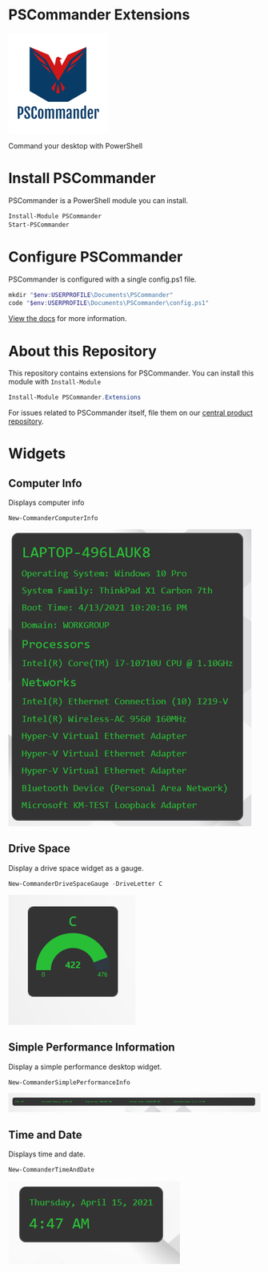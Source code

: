 # PSCommander Extensions

![](https://github.com/ironmansoftware/assets/raw/main/pscommander.png)

Command your desktop with PowerShell

# Install PSCommander

PSCommander is a PowerShell module you can install.

```powershell
Install-Module PSCommander
Start-PSCommander
```

# Configure PSCommander

PSCommander is configured with a single config.ps1 file. 

```powershell
mkdir "$env:USERPROFILE\Documents\PSCommander"
code "$env:USERPROFILE\Documents\PSCommander\config.ps1"
```

[View the docs](https://docs.poshtools.com/powershell-pro-tools-documentation/pscommander) for more information.

# About this Repository

This repository contains extensions for PSCommander. You can install this module with `Install-Module`

```powershell
Install-Module PSCommander.Extensions
```

For issues related to PSCommander itself, file them on our [central product repository](https://github.com/ironmansoftware/issues).

# Widgets

## Computer Info

Displays computer info

```powershell
New-CommanderComputerInfo
```

![](./images/ComputerInfo.png)

## Drive Space 

Display a drive space widget as a gauge. 

```powershell
New-CommanderDriveSpaceGauge -DriveLetter C
```

![](./images/DriveSpace.png)

## Simple Performance Information 

Display a simple performance desktop widget.

```powershell
New-CommanderSimplePerformanceInfo
```

![](./images/SimplePerformance.png)

## Time and Date 

Displays time and date. 

```powershell
New-CommanderTimeAndDate
```

![](./images/TimeAndDate.png)